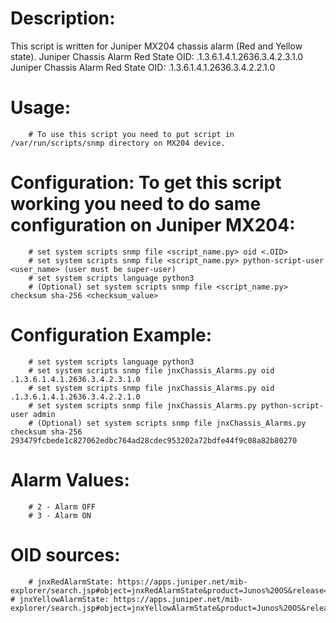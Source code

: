 # Description:
  This script is written for Juniper MX204 chassis alarm (Red and Yellow state).
  Juniper Chassis Alarm Red State OID: .1.3.6.1.4.1.2636.3.4.2.3.1.0
  Juniper Chassis Alarm Red State OID: .1.3.6.1.4.1.2636.3.4.2.2.1.0

# Usage: 
        # To use this script you need to put script in /var/run/scripts/snmp directory on MX204 device.

# Configuration: To get this script working you need to do same configuration on Juniper MX204:
        # set system scripts snmp file <script_name.py> oid <.OID>
        # set system scripts snmp file <script_name.py> python-script-user <user_name> (user must be super-user)
        # set system scripts language python3
        # (Optional) set system scripts snmp file <script_name.py> checksum sha-256 <checksum_value>

# Configuration Example:
    	# set system scripts language python3
    	# set system scripts snmp file jnxChassis_Alarms.py oid .1.3.6.1.4.1.2636.3.4.2.3.1.0
    	# set system scripts snmp file jnxChassis_Alarms.py oid .1.3.6.1.4.1.2636.3.4.2.2.1.0
    	# set system scripts snmp file jnxChassis_Alarms.py python-script-user admin
    	# (Optional) set system scripts snmp file jnxChassis_Alarms.py checksum sha-256 293479fcbede1c827062edbc764ad28cdec953202a72bdfe44f9c08a82b80270

# Alarm Values:
    	# 2 - Alarm OFF
    	# 3 - Alarm ON

# OID sources:
    	# jnxRedAlarmState: https://apps.juniper.net/mib-explorer/search.jsp#object=jnxRedAlarmState&product=Junos%20OS&release=20.3R3
   	# jnxYellowAlarmState: https://apps.juniper.net/mib-explorer/search.jsp#object=jnxYellowAlarmState&product=Junos%20OS&release=20.3R3
